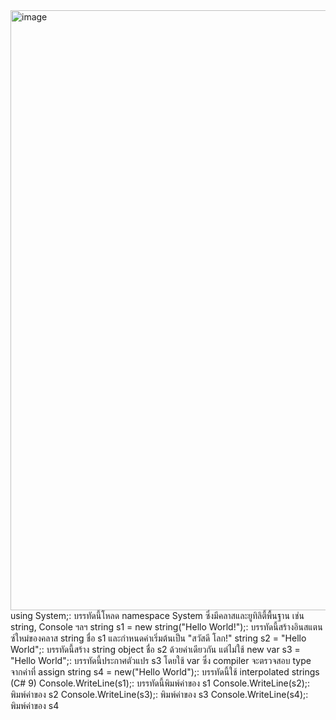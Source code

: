 <img width="960" alt="image" src="https://github.com/Phetteepop/03376836-OOP-2566-Lab-03/assets/144197367/d5babe38-667c-42fa-9a3e-5cb1e5b3c52c">
using System;: บรรทัดนี้โหลด namespace System ซึ่งมีคลาสและยูทิลิตี้พื้นฐาน เช่น string, Console ฯลฯ
string s1 = new string("Hello World!");: บรรทัดนี้สร้างอินสแตนซ์ใหม่ของคลาส string ชื่อ s1 และกำหนดค่าเริ่มต้นเป็น "สวัสดี โลก!"
string s2 = "Hello World";: บรรทัดนี้สร้าง string object ชื่อ s2 ด้วยค่าเดียวกัน แต่ไม่ใช้ new
var s3 = "Hello World";: บรรทัดนี้ประกาศตัวแปร s3 โดยใช้ var ซึ่ง compiler จะตรวจสอบ type จากค่าที่ assign
string s4 = new("Hello World");: บรรทัดนี้ใช้ interpolated strings (C# 9)
Console.WriteLine(s1);: บรรทัดนี้พิมพ์ค่าของ s1
Console.WriteLine(s2);: พิมพ์ค่าของ s2
Console.WriteLine(s3);: พิมพ์ค่าของ s3
Console.WriteLine(s4);: พิมพ์ค่าของ s4
